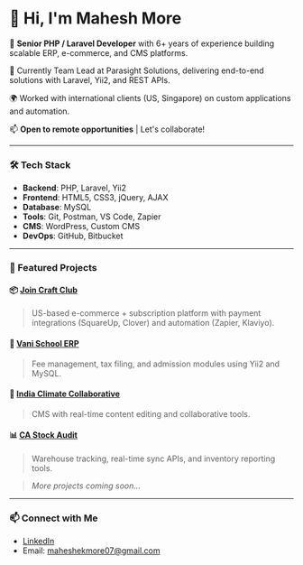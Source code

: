 # 👋 Hi, I'm Mahesh More

🚀 **Senior PHP / Laravel Developer** with 6+ years of experience building scalable ERP, e-commerce, and CMS platforms.

💼 Currently Team Lead at Parasight Solutions, delivering end-to-end solutions with Laravel, Yii2, and REST APIs.

🌍 Worked with international clients (US, Singapore) on custom applications and automation.

📫 **Open to remote opportunities** | Let's collaborate!

---

### 🛠️ Tech Stack

- **Backend**: PHP, Laravel, Yii2
- **Frontend**: HTML5, CSS3, jQuery, AJAX
- **Database**: MySQL
- **Tools**: Git, Postman, VS Code, Zapier
- **CMS**: WordPress, Custom CMS
- **DevOps**: GitHub, Bitbucket

---

### 🔗 Featured Projects

#### 📦 [Join Craft Club](#)
> US-based e-commerce + subscription platform with payment integrations (SquareUp, Clover) and automation (Zapier, Klaviyo).

#### 🏫 [Vani School ERP](#)
> Fee management, tax filing, and admission modules using Yii2 and MySQL.

#### 🌱 [India Climate Collaborative](#)
> CMS with real-time content editing and collaborative tools.

#### 📊 [CA Stock Audit](#)
> Warehouse tracking, real-time sync APIs, and inventory reporting tools.

> *More projects coming soon...*

---

### 📫 Connect with Me
- [LinkedIn](https://www.linkedin.com/in/mahesh-more-946426b1)
- Email: maheshekmore07@gmail.com
